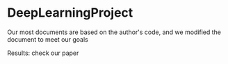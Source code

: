 # DeepLearningProject
Our most documents are based on the author's code, and we modified the document to meet our goals


Results:
check our paper
